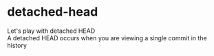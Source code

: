# detached-head
Let's play with detached HEAD <br/>
A detached HEAD occurs when you are viewing a single commit in the history
